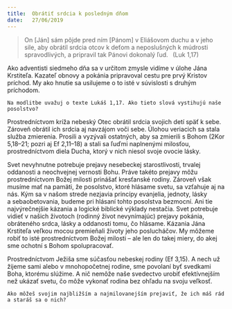 ```yaml
---
title:  Obrátiť srdcia k posledným dňom
date:   27/06/2019
---
```


> <p></p>
> On [Ján] sám pôjde pred ním [Pánom] v Eliášovom duchu a v jeho sile, aby obrátil srdcia otcov k deťom a neposlušných k múdrosti spravodlivých, a pripravil tak Pánovi dokonalý ľud.  (Luk 1,17)

Ako adventisti siedmeho dňa sa v určitom zmysle vidíme v úlohe Jána Krstiteľa. Kazateľ obnovy a pokánia pripravoval cestu pre prvý Kristov príchod. My ako hnutie sa usilujeme o to isté v súvislosti s druhým príchodom.

`Na modlitbe uvažuj o texte Lukáš 1,17. Ako tieto slová vystihujú naše posolstvo?`

Prostredníctvom kríža nebeský Otec obrátil srdcia svojich detí späť k sebe. Zároveň obrátil ich srdcia aj navzájom voči sebe. Úlohou veriacich sa stala služba zmierenia. Prosili a vyzývali ostatných, aby sa zmierili s Bohom (2Kor 5,18–21; pozri aj Ef 2,11–18) a stali sa ľuďmi naplnenými milosťou, prostredníctvom diela Ducha, ktorý v nich niesol svoje ovocie lásky.

Svet nevyhnutne potrebuje prejavy nesebeckej starostlivosti, trvalej oddanosti a neochvejnej vernosti Bohu. Práve takéto prejavy môžu prostredníctvom Božej milosti prinášať kresťanské rodiny. Zároveň však musíme mať na pamäti, že posolstvo, ktoré hlásame svetu, sa vzťahuje aj na nás. Kým sa v našom strede nezjavia princípy evanjelia, jednoty, lásky a sebaobetovania, budeme pri hlásaní tohto posolstva bezmocní. Ani tie najvýrečnejšie kázania a logické biblické výklady nestačia. Svet potrebuje vidieť v našich životoch (rodinný život nevynímajúc) prejavy pokánia, obráteného srdca, lásky a oddanosti tomu, čo hlásame. Kázania Jána Krstiteľa veľkou mocou premieňali životy jeho poslucháčov. My môžeme robiť to isté prostredníctvom Božej milosti – ale len do takej miery, do akej sme ochotní s Bohom spolupracovať.

Prostredníctvom Ježiša sme súčasťou nebeskej rodiny (Ef 3,15). A nech už žijeme sami alebo v mnohopočetnej rodine, sme povolaní byť svedkami Boha, ktorému slúžime. A nič nemôže naše svedectvo urobiť efektívnejším než ukázať svetu, čo môže vykonať rodina bez ohľadu na svoju veľkosť.

`Ako môžeš svojim najbližším a najmilovanejším prejaviť, že ich máš rád a staráš sa o nich?`